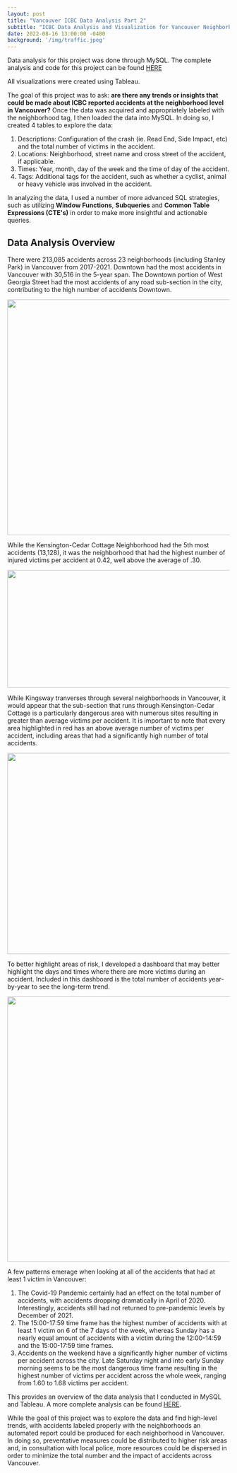 ```yaml
---
layout: post
title: "Vancouver ICBC Data Analysis Part 2"
subtitle: "ICBC Data Analysis and Visualization for Vancouver Neighborhoods"
date: 2022-08-16 13:00:00 -0400
background: '/img/traffic.jpeg'
---
```


Data analysis for this project was done through MySQL.  The complete analysis and code for this project can be found [HERE](https://github.com/thebrianjohns/ICBCVancouver/blob/main/ICBC.sql)

All visualizations were created using Tableau.

The goal of this project was to ask: **are there any trends or insights that could be made about ICBC reported accidents at the neighborhood level in Vancouver?**  Once the data was acquired and appropriately labeled with the neighborhood tag, I then loaded the data into MySQL.  In doing so, I created 4 tables to explore the data:

1. Descriptions: Configuration of the crash (ie. Read End, Side Impact, etc) and the total number of victims in the accident.
2. Locations: Neighborhood, street name and cross street of the accident, if applicable.
3. Times: Year, month, day of the week and the time of day of the accident.
4. Tags: Additional tags for the accident, such as whether a cyclist, animal or heavy vehicle was involved in the accident.

In analyzing the data, I used a number of more advanced SQL strategies, such as utilizing **Window Functions**, **Subqueries** and **Common Table Expressions (CTE's)** in order to make more insightful and actionable queries.

## Data Analysis Overview

There were 213,085 accidents across 23 neighborhoods (including Stanley Park) in Vancouver from 2017-2021.  Downtown had the most accidents in Vancouver with 30,516 in the 5-year span.  The Downtown portion of West Georgia Street had the most accidents of any road sub-section in the city, contributing to the high number of accidents Downtown.

<img src="/thebrianjohns.github.io/img/ICBC/DowntownMap.png" width="770" height="533" />

While the Kensington-Cedar Cottage Neighborhood had the 5th most accidents (13,128), it was the neighborhood that had the highest number of injured victims per accident at 0.42, well above the average of .30.

<img src="/thebrianjohns.github.io/img/ICBC/AccidentCount.png" width="750" height="267" />

While Kingsway tranverses through several neighborhoods in Vancouver, it would appear that the sub-section that runs through Kensington-Cedar Cottage is a particularly dangerous area with numerous sites resulting in greater than average victims per accident.  It is important to note that every area highlighted in red has an above average number of victims per accident, including areas that had a significantly high number of total accidents.

<img src="/thebrianjohns.github.io/img/ICBC/KensingtonMap.png" width="750" height="455" />

To better highlight areas of risk, I developed a dashboard that may better highlight the days and times where there are more victims during an accident.  Included in this dashboard is the total number of accidents year-by-year to see the long-term trend.

<img src="/thebrianjohns.github.io/img/ICBC/Dashboard2.png" width="750" height="600" />

A few patterns emerage when looking at all of the accidents that had at least 1 victim in Vancouver:

1. The Covid-19 Pandemic certainly had an effect on the total number of accidents, with accidents dropping dramatically in April of 2020.  Interestingly, accidents still had not returned to pre-pandemic levels by December of 2021.
2. The 15:00-17:59 time frame has the highest number of accidents with at least 1 victim on 6 of the 7 days of the week, whereas Sunday has a nearly equal amount of accidents with a victim during the 12:00-14:59 and the 15:00-17:59 time frames.
3. Accidents on the weekend have a significantly higher number of victims per accident across the city.  Late Saturday night and into early Sunday morning seems to be the most dangerous time frame resulting in the highest number of victims per accident across the whole week, ranging from 1.60 to 1.68 victims per accident.

This provides an overview of the data analysis that I conducted in MySQL and Tableau.  A more complete analysis can be found [HERE](https://github.com/thebrianjohns/ICBCVancouver/blob/main/ICBC.sql).

While the goal of this project was to explore the data and find high-level trends, with accidents labeled properly with the neighborhoods an automated report could be produced for each neighborhood in Vancouver.  In doing so, preventative measures could be distributed to higher risk areas and, in consultation with local police, more resources could be dispersed in order to minimize the total number and the impact of accidents across Vancouver.